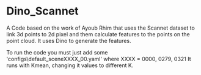# Dino_Scannet
A Code based on the work of Ayoub Rhim that uses the Scannet dataset to link 3d points to 2d pixel and them calculate features to the points on the point cloud. It uses Dino to generate the features.

To run the code you must just add some 'configs\default_sceneXXXX_00.yaml' where XXXX = 0000, 0279, 0321
It runs with Kmean, changing it values to different K.


